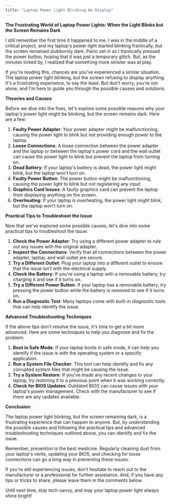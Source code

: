 ```yaml
---
title: "Laptop Power Light Blinking No Display"
---
```


**The Frustrating World of Laptop Power Lights: When the Light Blinks but the Screen Remains Dark**

I still remember the first time it happened to me. I was in the middle of a critical project, and my laptop's power light started blinking frantically, but the screen remained stubbornly dark. Panic set in as I frantically pressed the power button, hoping that it was just a temporary glitch. But, as the minutes ticked by, I realized that something more sinister was at play.

If you're reading this, chances are you've experienced a similar situation. The laptop power light blinking, but the screen refusing to display anything. It's a frustrating experience, to say the least. But don't worry, you're not alone, and I'm here to guide you through the possible causes and solutions.

**Theories and Causes**

Before we dive into the fixes, let's explore some possible reasons why your laptop's power light might be blinking, but the screen remains dark. Here are a few:

1. **Faulty Power Adapter**: Your power adapter might be malfunctioning, causing the power light to blink but not providing enough power to the laptop.
2. **Loose Connections**: A loose connection between the power adapter and the laptop or between the laptop's power cord and the wall outlet can cause the power light to blink but prevent the laptop from turning on.
3. **Dead Battery**: If your laptop's battery is dead, the power light might blink, but the laptop won't turn on.
4. **Faulty Power Button**: The power button might be malfunctioning, causing the power light to blink but not registering any input.
5. **Graphics Card Issues**: A faulty graphics card can prevent the laptop from displaying anything on the screen.
6. **Overheating**: If your laptop is overheating, the power light might blink, but the laptop won't turn on.

**Practical Tips to Troubleshoot the Issue**

Now that we've explored some possible causes, let's dive into some practical tips to troubleshoot the issue:

1. **Check the Power Adapter**: Try using a different power adapter to rule out any issues with the original adapter.
2. **Inspect the Connections**: Verify that all connections between the power adapter, laptop, and wall outlet are secure.
3. **Try a Different Outlet**: Plug your laptop into a different outlet to ensure that the issue isn't with the electrical supply.
4. **Check the Battery**: If you're using a laptop with a removable battery, try charging it and see if it turns on.
5. **Try a Different Power Button**: If your laptop has a removable battery, try pressing the power button while the battery is removed to see if it turns on.
6. **Run a Diagnostic Test**: Many laptops come with built-in diagnostic tools that can help identify the issue.

**Advanced Troubleshooting Techniques**

If the above tips don't resolve the issue, it's time to get a bit more advanced. Here are some techniques to help you diagnose and fix the problem:

1. **Boot in Safe Mode**: If your laptop boots in safe mode, it can help you identify if the issue is with the operating system or a specific application.
2. **Run a System File Checker**: This tool can help identify and fix any corrupted system files that might be causing the issue.
3. **Try a System Restore**: If you've made any recent changes to your laptop, try restoring it to a previous point when it was working correctly.
4. **Check for BIOS Updates**: Outdated BIOS can cause issues with your laptop's power management. Check with the manufacturer to see if there are any updates available.

**Conclusion**

The laptop power light blinking, but the screen remaining dark, is a frustrating experience that can happen to anyone. But, by understanding the possible causes and following the practical tips and advanced troubleshooting techniques outlined above, you can identify and fix the issue.

Remember, prevention is the best medicine. Regularly cleaning dust from your laptop's vents, updating your BIOS, and checking for loose connections can go a long way in preventing these issues.

If you're still experiencing issues, don't hesitate to reach out to the manufacturer or a professional for further assistance. And, if you have any tips or tricks to share, please leave them in the comments below.

Until next time, stay tech-savvy, and may your laptop power light always shine bright!